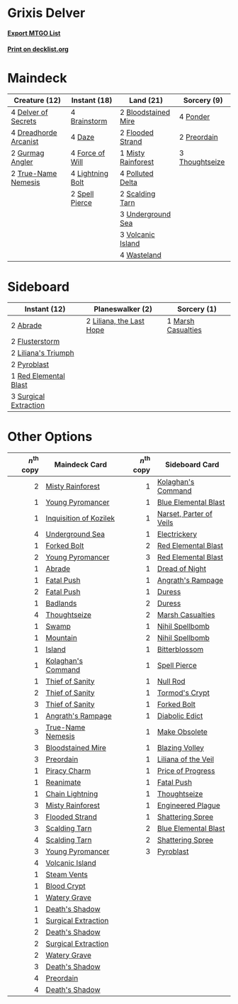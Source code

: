 # Grixis Delver

#### [Export MTGO List](../collection/Grixis%20Delver/Grixis%20Delver.txt)
#### [Print on decklist.org](http://decklist.org/?deckmain=2%09Bloodstained%20Mire%0A4%09Brainstorm%0A4%09Daze%0A4%09Delver%20of%20Secrets%0A4%09Dreadhorde%20Arcanist%0A2%09Flooded%20Strand%0A4%09Force%20of%20Will%0A2%09Gurmag%20Angler%0A4%09Lightning%20Bolt%0A1%09Misty%20Rainforest%0A4%09Polluted%20Delta%0A4%09Ponder%0A2%09Preordain%0A2%09Scalding%20Tarn%0A2%09Spell%20Pierce%0A3%09Thoughtseize%0A2%09True-Name%20Nemesis%0A3%09Underground%20Sea%0A3%09Volcanic%20Island%0A4%09Wasteland&deckside=2%09Abrade%0A2%09Flusterstorm%0A2%09Liliana's%20Triumph%0A2%09Liliana,%20the%20Last%20Hope%0A1%09Marsh%20Casualties%0A2%09Pyroblast%0A1%09Red%20Elemental%20Blast%0A3%09Surgical%20Extraction)
# Maindeck

|                                         Creature (12)                                          |                                      Instant (18)                                       |                                          Land (21)                                           |                                       Sorcery (9)                                       |
|------------------------------------------------------------------------------------------------|-----------------------------------------------------------------------------------------|----------------------------------------------------------------------------------------------|-----------------------------------------------------------------------------------------|
|4 [Delver of Secrets](http://gatherer.wizards.com/Pages/Card/Details.aspx?multiverseid=226749)  |4 [Brainstorm](http://gatherer.wizards.com/Pages/Card/Details.aspx?multiverseid=3897)    |2 [Bloodstained Mire](http://gatherer.wizards.com/Pages/Card/Details.aspx?multiverseid=405094)|4 [Ponder](http://gatherer.wizards.com/Pages/Card/Details.aspx?multiverseid=451051)      |
|4 [Dreadhorde Arcanist](http://gatherer.wizards.com/Pages/Card/Details.aspx?multiverseid=461052)|4 [Daze](http://gatherer.wizards.com/Pages/Card/Details.aspx?multiverseid=189255)        |2 [Flooded Strand](http://gatherer.wizards.com/Pages/Card/Details.aspx?multiverseid=405098)   |2 [Preordain](http://gatherer.wizards.com/Pages/Card/Details.aspx?multiverseid=405347)   |
|2 [Gurmag Angler](http://gatherer.wizards.com/Pages/Card/Details.aspx?multiverseid=391850)      |4 [Force of Will](http://gatherer.wizards.com/Pages/Card/Details.aspx?multiverseid=3107) |1 [Misty Rainforest](http://gatherer.wizards.com/Pages/Card/Details.aspx?multiverseid=405102) |3 [Thoughtseize](http://gatherer.wizards.com/Pages/Card/Details.aspx?multiverseid=438676)|
|2 [True-Name Nemesis](http://gatherer.wizards.com/Pages/Card/Details.aspx?multiverseid=446104)  |4 [Lightning Bolt](http://gatherer.wizards.com/Pages/Card/Details.aspx?multiverseid=806) |4 [Polluted Delta](http://gatherer.wizards.com/Pages/Card/Details.aspx?multiverseid=405104)   |                                                                                         |
|                                                                                                |2 [Spell Pierce](http://gatherer.wizards.com/Pages/Card/Details.aspx?multiverseid=425876)|2 [Scalding Tarn](http://gatherer.wizards.com/Pages/Card/Details.aspx?multiverseid=405107)    |                                                                                         |
|                                                                                                |                                                                                         |3 [Underground Sea](http://gatherer.wizards.com/Pages/Card/Details.aspx?multiverseid=886)     |                                                                                         |
|                                                                                                |                                                                                         |3 [Volcanic Island](http://gatherer.wizards.com/Pages/Card/Details.aspx?multiverseid=887)     |                                                                                         |
|                                                                                                |                                                                                         |4 [Wasteland](http://gatherer.wizards.com/Pages/Card/Details.aspx?multiverseid=413790)        |                                                                                         |


# Sideboard

|                                          Instant (12)                                          |                                         Planeswalker (2)                                          |                                         Sorcery (1)                                         |
|------------------------------------------------------------------------------------------------|---------------------------------------------------------------------------------------------------|---------------------------------------------------------------------------------------------|
|2 [Abrade](http://gatherer.wizards.com/Pages/Card/Details.aspx?multiverseid=430772)             |2 [Liliana, the Last Hope](http://gatherer.wizards.com/Pages/Card/Details.aspx?multiverseid=414388)|1 [Marsh Casualties](http://gatherer.wizards.com/Pages/Card/Details.aspx?multiverseid=380238)|
|2 [Flusterstorm](http://gatherer.wizards.com/Pages/Card/Details.aspx?multiverseid=228255)       |                                                                                                   |                                                                                             |
|2 [Liliana's Triumph](http://gatherer.wizards.com/Pages/Card/Details.aspx?multiverseid=461025)  |                                                                                                   |                                                                                             |
|2 [Pyroblast](http://gatherer.wizards.com/Pages/Card/Details.aspx?multiverseid=4083)            |                                                                                                   |                                                                                             |
|1 [Red Elemental Blast](http://gatherer.wizards.com/Pages/Card/Details.aspx?multiverseid=814)   |                                                                                                   |                                                                                             |
|3 [Surgical Extraction](http://gatherer.wizards.com/Pages/Card/Details.aspx?multiverseid=397706)|                                                                                                   |                                                                                             |


# Other Options

|*n*<sup>th</sup> copy|                                          Maindeck Card                                          |*n*<sup>th</sup> copy|                                          Sideboard Card                                          |
|--------------------:|-------------------------------------------------------------------------------------------------|--------------------:|--------------------------------------------------------------------------------------------------|
|                    2|[Misty Rainforest](http://gatherer.wizards.com/Pages/Card/Details.aspx?multiverseid=405102)      |                    1|[Kolaghan's Command](http://gatherer.wizards.com/Pages/Card/Details.aspx?multiverseid=394613)     |
|                    1|[Young Pyromancer](http://gatherer.wizards.com/Pages/Card/Details.aspx?multiverseid=426592)      |                    1|[Blue Elemental Blast](http://gatherer.wizards.com/Pages/Card/Details.aspx?multiverseid=694)      |
|                    1|[Inquisition of Kozilek](http://gatherer.wizards.com/Pages/Card/Details.aspx?multiverseid=416897)|                    1|[Narset, Parter of Veils](http://gatherer.wizards.com/Pages/Card/Details.aspx?multiverseid=460988)|
|                    4|[Underground Sea](http://gatherer.wizards.com/Pages/Card/Details.aspx?multiverseid=886)          |                    1|[Electrickery](http://gatherer.wizards.com/Pages/Card/Details.aspx?multiverseid=456219)           |
|                    1|[Forked Bolt](http://gatherer.wizards.com/Pages/Card/Details.aspx?multiverseid=401702)           |                    2|[Red Elemental Blast](http://gatherer.wizards.com/Pages/Card/Details.aspx?multiverseid=814)       |
|                    2|[Young Pyromancer](http://gatherer.wizards.com/Pages/Card/Details.aspx?multiverseid=426592)      |                    3|[Red Elemental Blast](http://gatherer.wizards.com/Pages/Card/Details.aspx?multiverseid=814)       |
|                    1|[Abrade](http://gatherer.wizards.com/Pages/Card/Details.aspx?multiverseid=430772)                |                    1|[Dread of Night](http://gatherer.wizards.com/Pages/Card/Details.aspx?multiverseid=14580)          |
|                    1|[Fatal Push](http://gatherer.wizards.com/Pages/Card/Details.aspx?multiverseid=423724)            |                    1|[Angrath's Rampage](http://gatherer.wizards.com/Pages/Card/Details.aspx?multiverseid=461112)      |
|                    2|[Fatal Push](http://gatherer.wizards.com/Pages/Card/Details.aspx?multiverseid=423724)            |                    1|[Duress](http://gatherer.wizards.com/Pages/Card/Details.aspx?multiverseid=14557)                  |
|                    1|[Badlands](http://gatherer.wizards.com/Pages/Card/Details.aspx?multiverseid=878)                 |                    2|[Duress](http://gatherer.wizards.com/Pages/Card/Details.aspx?multiverseid=14557)                  |
|                    4|[Thoughtseize](http://gatherer.wizards.com/Pages/Card/Details.aspx?multiverseid=438676)          |                    2|[Marsh Casualties](http://gatherer.wizards.com/Pages/Card/Details.aspx?multiverseid=380238)       |
|                    1|[Swamp](http://gatherer.wizards.com/Pages/Card/Details.aspx?multiverseid=439858)                 |                    1|[Nihil Spellbomb](http://gatherer.wizards.com/Pages/Card/Details.aspx?multiverseid=442215)        |
|                    1|[Mountain](http://gatherer.wizards.com/Pages/Card/Details.aspx?multiverseid=439859)              |                    2|[Nihil Spellbomb](http://gatherer.wizards.com/Pages/Card/Details.aspx?multiverseid=442215)        |
|                    1|[Island](http://gatherer.wizards.com/Pages/Card/Details.aspx?multiverseid=439857)                |                    1|[Bitterblossom](http://gatherer.wizards.com/Pages/Card/Details.aspx?multiverseid=397701)          |
|                    1|[Kolaghan's Command](http://gatherer.wizards.com/Pages/Card/Details.aspx?multiverseid=394613)    |                    1|[Spell Pierce](http://gatherer.wizards.com/Pages/Card/Details.aspx?multiverseid=425876)           |
|                    1|[Thief of Sanity](http://gatherer.wizards.com/Pages/Card/Details.aspx?multiverseid=452955)       |                    1|[Null Rod](http://gatherer.wizards.com/Pages/Card/Details.aspx?multiverseid=383034)               |
|                    2|[Thief of Sanity](http://gatherer.wizards.com/Pages/Card/Details.aspx?multiverseid=452955)       |                    1|[Tormod's Crypt](http://gatherer.wizards.com/Pages/Card/Details.aspx?multiverseid=389723)         |
|                    3|[Thief of Sanity](http://gatherer.wizards.com/Pages/Card/Details.aspx?multiverseid=452955)       |                    1|[Forked Bolt](http://gatherer.wizards.com/Pages/Card/Details.aspx?multiverseid=401702)            |
|                    1|[Angrath's Rampage](http://gatherer.wizards.com/Pages/Card/Details.aspx?multiverseid=461112)     |                    1|[Diabolic Edict](http://gatherer.wizards.com/Pages/Card/Details.aspx?multiverseid=442074)         |
|                    3|[True-Name Nemesis](http://gatherer.wizards.com/Pages/Card/Details.aspx?multiverseid=446104)     |                    1|[Make Obsolete](http://gatherer.wizards.com/Pages/Card/Details.aspx?multiverseid=417662)          |
|                    3|[Bloodstained Mire](http://gatherer.wizards.com/Pages/Card/Details.aspx?multiverseid=405094)     |                    1|[Blazing Volley](http://gatherer.wizards.com/Pages/Card/Details.aspx?multiverseid=426821)         |
|                    3|[Preordain](http://gatherer.wizards.com/Pages/Card/Details.aspx?multiverseid=405347)             |                    1|[Liliana of the Veil](http://gatherer.wizards.com/Pages/Card/Details.aspx?multiverseid=235597)    |
|                    1|[Piracy Charm](http://gatherer.wizards.com/Pages/Card/Details.aspx?multiverseid=124066)          |                    1|[Price of Progress](http://gatherer.wizards.com/Pages/Card/Details.aspx?multiverseid=413683)      |
|                    1|[Reanimate](http://gatherer.wizards.com/Pages/Card/Details.aspx?multiverseid=220576)             |                    1|[Fatal Push](http://gatherer.wizards.com/Pages/Card/Details.aspx?multiverseid=423724)             |
|                    1|[Chain Lightning](http://gatherer.wizards.com/Pages/Card/Details.aspx?multiverseid=446139)       |                    1|[Thoughtseize](http://gatherer.wizards.com/Pages/Card/Details.aspx?multiverseid=438676)           |
|                    3|[Misty Rainforest](http://gatherer.wizards.com/Pages/Card/Details.aspx?multiverseid=405102)      |                    1|[Engineered Plague](http://gatherer.wizards.com/Pages/Card/Details.aspx?multiverseid=13097)       |
|                    3|[Flooded Strand](http://gatherer.wizards.com/Pages/Card/Details.aspx?multiverseid=405098)        |                    1|[Shattering Spree](http://gatherer.wizards.com/Pages/Card/Details.aspx?multiverseid=456224)       |
|                    3|[Scalding Tarn](http://gatherer.wizards.com/Pages/Card/Details.aspx?multiverseid=405107)         |                    2|[Blue Elemental Blast](http://gatherer.wizards.com/Pages/Card/Details.aspx?multiverseid=694)      |
|                    4|[Scalding Tarn](http://gatherer.wizards.com/Pages/Card/Details.aspx?multiverseid=405107)         |                    2|[Shattering Spree](http://gatherer.wizards.com/Pages/Card/Details.aspx?multiverseid=456224)       |
|                    3|[Young Pyromancer](http://gatherer.wizards.com/Pages/Card/Details.aspx?multiverseid=426592)      |                    3|[Pyroblast](http://gatherer.wizards.com/Pages/Card/Details.aspx?multiverseid=4083)                |
|                    4|[Volcanic Island](http://gatherer.wizards.com/Pages/Card/Details.aspx?multiverseid=887)          |                     |                                                                                                  |
|                    1|[Steam Vents](http://gatherer.wizards.com/Pages/Card/Details.aspx?multiverseid=405109)           |                     |                                                                                                  |
|                    1|[Blood Crypt](http://gatherer.wizards.com/Pages/Card/Details.aspx?multiverseid=97102)            |                     |                                                                                                  |
|                    1|[Watery Grave](http://gatherer.wizards.com/Pages/Card/Details.aspx?multiverseid=405114)          |                     |                                                                                                  |
|                    1|[Death's Shadow](http://gatherer.wizards.com/Pages/Card/Details.aspx?multiverseid=425889)        |                     |                                                                                                  |
|                    1|[Surgical Extraction](http://gatherer.wizards.com/Pages/Card/Details.aspx?multiverseid=397706)   |                     |                                                                                                  |
|                    2|[Death's Shadow](http://gatherer.wizards.com/Pages/Card/Details.aspx?multiverseid=425889)        |                     |                                                                                                  |
|                    2|[Surgical Extraction](http://gatherer.wizards.com/Pages/Card/Details.aspx?multiverseid=397706)   |                     |                                                                                                  |
|                    2|[Watery Grave](http://gatherer.wizards.com/Pages/Card/Details.aspx?multiverseid=405114)          |                     |                                                                                                  |
|                    3|[Death's Shadow](http://gatherer.wizards.com/Pages/Card/Details.aspx?multiverseid=425889)        |                     |                                                                                                  |
|                    4|[Preordain](http://gatherer.wizards.com/Pages/Card/Details.aspx?multiverseid=405347)             |                     |                                                                                                  |
|                    4|[Death's Shadow](http://gatherer.wizards.com/Pages/Card/Details.aspx?multiverseid=425889)        |                     |                                                                                                  |

